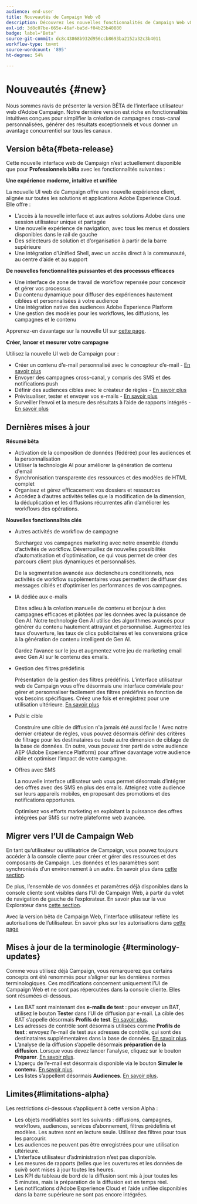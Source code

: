 ```yaml
---
audience: end-user
title: Nouveautés de Campaign Web v8
description: Découvrez les nouvelles fonctionnalités de Campaign Web v8.
exl-id: 3d8c07be-665e-46af-ba5d-f04b25b40880
badge: label="Beta"
source-git-commit: dc8c43868b932d956ccb8693ba2152a32c3b4011
workflow-type: tm+mt
source-wordcount: '895'
ht-degree: 54%

---
```



# Nouveautés {#new}


Nous sommes ravis de présenter la version BÊTA de l’interface utilisateur web d’Adobe Campaign. Notre dernière version est riche en fonctionnalités intuitives conçues pour simplifier la création de campagnes cross-canal personnalisées, générer des résultats exceptionnels et vous donner un avantage concurrentiel sur tous les canaux.

## Version bêta{#beta-release}

Cette nouvelle interface web de Campaign n’est actuellement disponible que pour **Professionnels bêta** avec les fonctionnalités suivantes :

**Une expérience moderne, intuitive et unifiée**

La nouvelle UI web de Campaign offre une nouvelle expérience client, alignée sur toutes les solutions et applications Adobe Experience Cloud. Elle offre :

* L’accès à la nouvelle interface et aux autres solutions Adobe dans une session utilisateur unique et partagée
* Une nouvelle expérience de navigation, avec tous les menus et dossiers disponibles dans le rail de gauche
* Des sélecteurs de solution et d’organisation à partir de la barre supérieure
* Une intégration d’Unified Shell, avec un accès direct à la communauté, au centre d’aide et au support

**De nouvelles fonctionnalités puissantes et des processus efficaces**

* Une interface de zone de travail de workflow repensée pour concevoir et gérer vos processus
* Du contenu dynamique pour diffuser des expériences hautement ciblées et personnalisées à votre audience
* Une intégration native des audiences Adobe Experience Platform
* Une gestion des modèles pour les workflows, les diffusions, les campagnes et le contenu

Apprenez-en davantage sur la nouvelle UI sur [cette page](../get-started/user-interface.md).

**Créer, lancer et mesurer votre campagne**

Utilisez la nouvelle UI web de Campaign pour :

* Créer un contenu d’e-mail personnalisé avec le concepteur d’e-mail - [En savoir plus](../content/edit-content.md)
* Envoyer des campagnes cross-canal, y compris des SMS et des notifications push
* Définir des audiences cibles avec le créateur de règles - [En savoir plus](../audience/about-audiences.md)
* Prévisualiser, tester et envoyer vos e-mails - [En savoir plus](../monitor/prepare-send.md)
* Surveiller l’envoi et la mesure des résultats à l’aide de rapports intégrés - [En savoir plus](../reporting/delivery-reports.md)


## Dernières mises à jour

**Résumé bêta**

* Activation de la composition de données (fédérée) pour les audiences et la personnalisation
* Utiliser la technologie AI pour améliorer la génération de contenu d&#39;email
* Synchronisation transparente des ressources et des modèles de HTML complet
* Organisez et gérez efficacement vos dossiers et ressources
* Accédez à d’autres activités telles que la modification de la dimension, la déduplication et les diffusions récurrentes afin d’améliorer les workflows des opérations.

**Nouvelles fonctionnalités clés**

* Autres activités de workflow de campagne

  Surchargez vos campagnes marketing avec notre ensemble étendu d’activités de workflow. Déverrouillez de nouvelles possibilités d’automatisation et d’optimisation, ce qui vous permet de créer des parcours client plus dynamiques et personnalisés.

  De la segmentation avancée aux déclencheurs conditionnels, nos activités de workflow supplémentaires vous permettent de diffuser des messages ciblés et d’optimiser les performances de vos campagnes.

* IA dédiée aux e-mails

  Dites adieu à la création manuelle de contenu et bonjour à des campagnes efficaces et pilotées par les données avec la puissance de Gen AI.  Notre technologie Gen AI utilise des algorithmes avancés pour générer du contenu hautement attrayant et personnalisé. Augmentez les taux d’ouverture, les taux de clics publicitaires et les conversions grâce à la génération de contenu intelligent de Gen AI.

  Gardez l’avance sur le jeu et augmentez votre jeu de marketing email avec Gen AI sur le contenu des emails.


* Gestion des filtres prédéfinis

  Présentation de la gestion des filtres prédéfinis. L’interface utilisateur web de Campaign vous offre désormais une interface conviviale pour gérer et personnaliser facilement des filtres prédéfinis en fonction de vos besoins spécifiques. Créez une fois et enregistrez pour une utilisation ultérieure. [En savoir plus](../get-started/predefined-filters.md)


* Public cible

  Construire une cible de diffusion n&#39;a jamais été aussi facile ! Avec notre dernier créateur de règles, vous pouvez désormais définir des critères de filtrage pour les destinataires ou toute autre dimension de ciblage de la base de données. En outre, vous pouvez tirer parti de votre audience AEP (Adobe Experience Platform) pour affiner davantage votre audience cible et optimiser l’impact de votre campagne.

* Offres avec SMS

  La nouvelle interface utilisateur web vous permet désormais d’intégrer des offres avec des SMS en plus des emails. Atteignez votre audience sur leurs appareils mobiles, en proposant des promotions et des notifications opportunes.

  Optimisez vos efforts marketing en exploitant la puissance des offres intégrées par SMS sur notre plateforme web avancée.

<!--
* Adobe Experience Manager (AEM) Integration
    
    With our AEM integration extended to web UI, you can easily manage assets and synchronize full HTML templates, empowering you to create captivating digital experiences without any hassle. 
    
    Elevate and streamline your content management capabilities on the web UI with this integration to boost productivity.
-->


## Migrer vers l’UI de Campaign Web

En tant qu’utilisateur ou utilisatrice de Campaign, vous pouvez toujours accéder à la console cliente pour créer et gérer des ressources et des composants de Campaign. Les données et les paramètres sont synchronisés d’un environnement à un autre. En savoir plus dans [cette section](../get-started/get-started.md#about-campaign-client-consoleac-client).

De plus, l’ensemble de vos données et paramètres déjà disponibles dans la console cliente sont visibles dans l’UI de Campaign Web, à partir du volet de navigation de gauche de l’explorateur. En savoir plus sur la vue Explorateur dans [cette section](../get-started/user-interface.md#explorer-user-interface-explorer).

Avec la version bêta de Campaign Web, l’interface utilisateur reflète les autorisations de l’utilisateur. En savoir plus sur les autorisations dans [cette page](../get-started/permissions.md)

## Mises à jour de la terminologie {#terminology-updates}

Comme vous utilisez déjà Campaign, vous remarquerez que certains concepts ont été renommés pour s’aligner sur les dernières normes terminologiques. Ces modifications concernent uniquement l’UI de Campaign Web et ne sont pas répercutées dans la console cliente. Elles sont résumées ci-dessous.

* Les BAT sont maintenant des **e-mails de test** : pour envoyer un BAT, utilisez le bouton **Tester** dans l’UI de diffusion par e-mail. La cible des BAT s’appelle désormais **Profils de test**. [En savoir plus](../preview-test/test-deliveries.md).
* Les adresses de contrôle sont désormais utilisées comme **Profils de test** : envoyez l’e-mail de test aux adresses de contrôle, qui sont des destinataires supplémentaires dans la base de données. [En savoir plus](../preview-test/test-deliveries.md).
* L’analyse de la diffusion s’appelle désormais **préparation de la diffusion**. Lorsque vous devez lancer l’analyse, cliquez sur le bouton **Préparer**. [En savoir plus](../monitor/prepare-send.md).
* L’aperçu de l’e-mail est désormais disponible via le bouton **Simuler le contenu.** [En savoir plus](../preview-test/preview-test.md).
* Les listes s’appellent désormais **Audiences**. [En savoir plus](../audience/about-audiences.md).

## Limites{#limitations-alpha}

Les restrictions ci-dessous s’appliquent à cette version Alpha :

* Les objets modifiables sont les suivants : diffusions, campagnes, workflows, audiences, services d’abonnement, filtres prédéfinis et modèles. Les autres sont en lecture seule. Utilisez des filtres pour tous les parcourir.
* Les audiences ne peuvent pas être enregistrées pour une utilisation ultérieure.
* L’interface utilisateur d’administration n’est pas disponible.
* Les mesures de rapports (telles que les ouvertures et les données de suivi) sont mises à jour toutes les heures.
* Les KPI du tableau de bord de la diffusion sont mis à jour toutes les 5 minutes, mais la préparation de la diffusion est en temps réel.
* Les notifications d’Adobe Experience Cloud et l’aide unifiée disponibles dans la barre supérieure ne sont pas encore intégrées.

